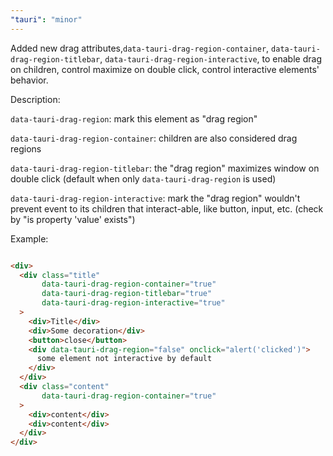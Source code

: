 ```yaml
---
"tauri": "minor"
---
```


Added new drag attributes,`data-tauri-drag-region-container`, `data-tauri-drag-region-titlebar`, `data-tauri-drag-region-interactive`, to enable drag on children, control maximize on double click, control interactive elements' behavior.

Description:

`data-tauri-drag-region`: mark this element as "drag region"

`data-tauri-drag-region-container`: children are also considered drag regions

`data-tauri-drag-region-titlebar`: the "drag region" maximizes window on double click (default when only `data-tauri-drag-region` is used)

`data-tauri-drag-region-interactive`: mark the "drag region" wouldn't prevent event to its children that interact-able,
like button, input, etc. (check by "is property 'value' exists")

Example:

```html

<div>
  <div class="title"
       data-tauri-drag-region-container="true"
       data-tauri-drag-region-titlebar="true"
       data-tauri-drag-region-interactive="true"
  >
    <div>Title</div>
    <div>Some decoration</div>
    <button>close</button>
    <div data-tauri-drag-region="false" onclick="alert('clicked')">
      some element not interactive by default
    </div>
  </div>
  <div class="content"
       data-tauri-drag-region-container="true"
  >
    <div>content</div>
    <div>content</div>
  </div>
</div>
```
